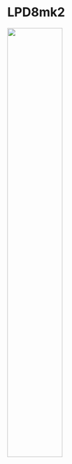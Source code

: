 # LPD8mk2

<img src="https://d1jtxvnvoxswj8.cloudfront.net/wysiwyg/akai-pro/pdp/lpd8mk2/LPD8_II_RGB_angle_right_web.png" width=50%>
